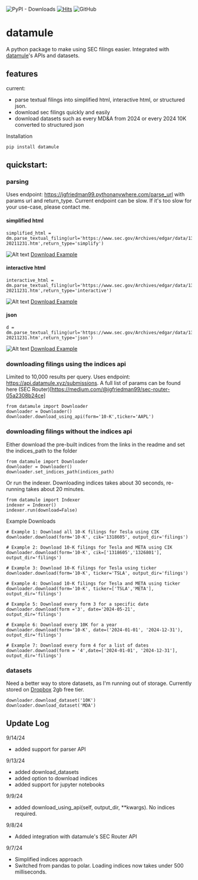 ![PyPI - Downloads](https://img.shields.io/pypi/dm/datamule)
[![Hits](https://hits.seeyoufarm.com/api/count/incr/badge.svg?url=https%3A%2F%2Fgithub.com%2Fjohn-friedman%2Fdatamule-python&count_bg=%2379C83D&title_bg=%23555555&icon=&icon_color=%23E7E7E7&title=hits&edge_flat=false)](https://hits.seeyoufarm.com)
![GitHub](https://img.shields.io/github/stars/john-friedman/datamule-python)
# datamule
A python package to make using SEC filings easier. Integrated with [datamule](https://datamule.xyz/)'s APIs and datasets.

## features
current:
* parse textual filings into simplified html, interactive html, or structured json.
* download sec filings quickly and easily
* download datasets such as every MD&A from 2024 or every 2024 10K converted to structured json


Installation
```
pip install datamule
```

## quickstart:

### parsing
Uses endpoint: https://jgfriedman99.pythonanywhere.com/parse_url with params url and return_type. Current endpoint can be slow. If it's too slow for your use-case, please contact me.

#### simplified html
```
simplified_html = dm.parse_textual_filing(url='https://www.sec.gov/Archives/edgar/data/1318605/000095017022000796/tsla-20211231.htm',return_type='simplify')
```
![Alt text](https://raw.githubusercontent.com/john-friedman/datamule-python/main/static/simplify.png "Optional title")
[Download Example](https://github.com/john-friedman/datamule-python/blob/main/static/appl_simplify.htm)


#### interactive html
```
interactive_html = dm.parse_textual_filing(url='https://www.sec.gov/Archives/edgar/data/1318605/000095017022000796/tsla-20211231.htm',return_type='interactive')
```


![Alt text](https://raw.githubusercontent.com/john-friedman/datamule-python/main/static/interactive.png "Optional title")
[Download Example](https://github.com/john-friedman/datamule-python/blob/main/static/appl_interactive.htm)

#### json
```
d = dm.parse_textual_filing(url='https://www.sec.gov/Archives/edgar/data/1318605/000095017022000796/tsla-20211231.htm',return_type='json')
```

![Alt text](https://raw.githubusercontent.com/john-friedman/datamule-python/main/static/json.png "Optional title")
[Download Example](https://github.com/john-friedman/datamule-python/blob/main/static/appl_json.json)


### downloading filings using the indices api 
Limited to 10,000 results per query. Uses endpoint: https://api.datamule.xyz/submissions. A full list of params can be found here (SEC Router)[https://medium.com/@jgfriedman99/sec-router-05a2308b24ce]

```
from datamule import Downloader
downloader = Downloader()
downloader.download_using_api(form='10-K',ticker='AAPL')
```

### downloading filings without the indices api

Either download the pre-built indices from the links in the readme and set the indices_path to the folder
```
from datamule import Downloader
downloader = Downloader()
downloader.set_indices_path(indices_path)
```

Or run the indexer. Downloading indices takes about 30 seconds, re-running takes about 20 minutes.
```
from datamule import Indexer
indexer = Indexer()
indexer.run(download=False)
```

Example Downloads
```
# Example 1: Download all 10-K filings for Tesla using CIK
downloader.download(form='10-K', cik='1318605', output_dir='filings')

# Example 2: Download 10-K filings for Tesla and META using CIK
downloader.download(form='10-K', cik=['1318605','1326801'], output_dir='filings')

# Example 3: Download 10-K filings for Tesla using ticker
downloader.download(form='10-K', ticker='TSLA', output_dir='filings')

# Example 4: Download 10-K filings for Tesla and META using ticker
downloader.download(form='10-K', ticker=['TSLA','META'], output_dir='filings')

# Example 5: Download every form 3 for a specific date
downloader.download(form ='3', date='2024-05-21', output_dir='filings')

# Example 6: Download every 10K for a year
downloader.download(form='10-K', date=('2024-01-01', '2024-12-31'), output_dir='filings')

# Example 7: Download every form 4 for a list of dates
downloader.download(form = '4',date=['2024-01-01', '2024-12-31'], output_dir='filings')
```

### datasets

Need a better way to store datasets, as I'm running out of storage. Currently stored on [Dropbox](https://www.dropbox.com/scl/fo/byxiish8jmdtj4zitxfjn/AAaiwwuyaYp_zRfFyqfBUS8?rlkey=sx7g5uxrz4dn35c593584ztds&st=yohhlwfx&dl=0) 2gb free tier.
```
downloader.download_dataset('10K')
downloader.download_dataset('MDA')
```


## Update Log
9/14/24
* added support for parser API

9/13/24
* added download_datasets
* added option to download indices
* added support for jupyter notebooks

9/9/24
* added download_using_api(self, output_dir, **kwargs). No indices required.

9/8/24
* Added integration with datamule's SEC Router API

9/7/24
* Simplified indices approach
* Switched from pandas to polar. Loading indices now takes under 500 milliseconds.
